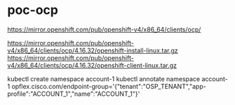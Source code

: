 # poc-ocp
https://mirror.openshift.com/pub/openshift-v4/x86_64/clients/ocp/


https://mirror.openshift.com/pub/openshift-v4/x86_64/clients/ocp/4.16.32/openshift-install-linux.tar.gz
https://mirror.openshift.com/pub/openshift-v4/x86_64/clients/ocp/4.16.32/openshift-client-linux.tar.gz


kubectl create namespace account-1
kubectl annotate namespace account-1 opflex.cisco.com/endpoint-group='{"tenant":"OSP_TENANT","app-profile":"ACCOUNT_1","name":"ACCOUNT_1"}'
